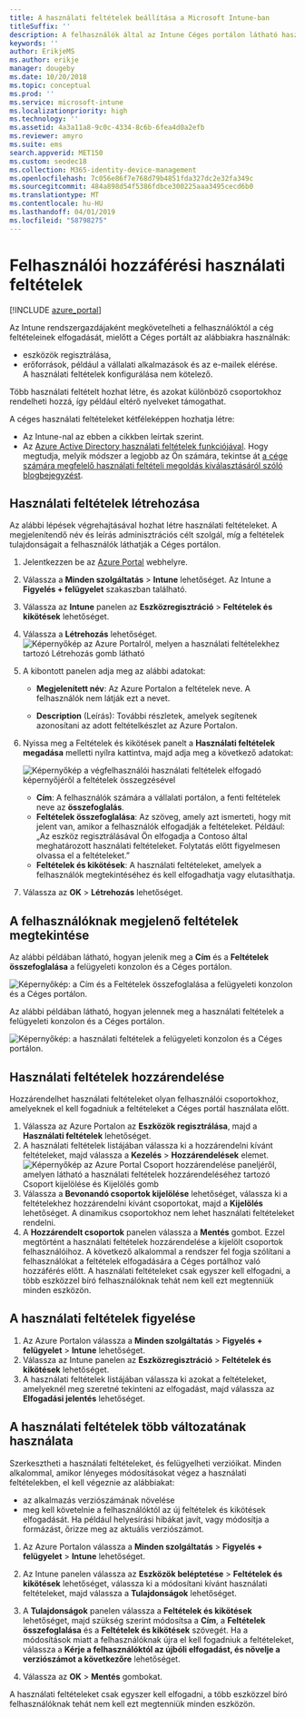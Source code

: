 ```yaml
---
title: A használati feltételek beállítása a Microsoft Intune-ban
titleSuffix: ''
description: A felhasználók által az Intune Céges portálon látható használati feltételek beállítása.
keywords: ''
author: ErikjeMS
ms.author: erikje
manager: dougeby
ms.date: 10/20/2018
ms.topic: conceptual
ms.prod: ''
ms.service: microsoft-intune
ms.localizationpriority: high
ms.technology: ''
ms.assetid: 4a3a11a8-9c0c-4334-8c6b-6fea4d0a2efb
ms.reviewer: amyro
ms.suite: ems
search.appverid: MET150
ms.custom: seodec18
ms.collection: M365-identity-device-management
ms.openlocfilehash: 7c056e86f7e768d79b4851fda327dc2e32fa349c
ms.sourcegitcommit: 484a898d54f5386fdbce300225aaa3495cecd6b0
ms.translationtype: MT
ms.contentlocale: hu-HU
ms.lasthandoff: 04/01/2019
ms.locfileid: "58798275"
---
```

# <a name="terms-and-conditions-for-user-access"></a>Felhasználói hozzáférési használati feltételek

[!INCLUDE [azure_portal](./includes/azure_portal.md)]

Az Intune rendszergazdájaként megkövetelheti a felhasználóktól a cég feltételeinek elfogadását, mielőtt a Céges portált az alábbiakra használnák:
- eszközök regisztrálása,
- erőforrások, például a vállalati alkalmazások és az e-mailek elérése.    
A használati feltételek konfigurálása nem kötelező.

Több használati feltételt hozhat létre, és azokat különböző csoportokhoz rendelheti hozzá, így például eltérő nyelveket támogathat.

A céges használati feltételeket kétféleképpen hozhatja létre:
- Az Intune-nal az ebben a cikkben leírtak szerint.
- Az [Azure Active Directory használati feltételek funkciójával](https://docs.microsoft.com/azure/active-directory/governance/active-directory-tou). Hogy megtudja, melyik módszer a legjobb az Ön számára, tekintse át [a cége számára megfelelő használati feltételi megoldás kiválasztásáról szóló blogbejegyzést](https://go.microsoft.com/fwlink/?linkid=2010506&clcid=0x409). 

## <a name="create-terms-and-conditions"></a>Használati feltételek létrehozása
Az alábbi lépések végrehajtásával hozhat létre használati feltételeket. A megjelenítendő név és leírás adminisztrációs célt szolgál, míg a feltételek tulajdonságait a felhasználók láthatják a Céges portálon.

1. Jelentkezzen be az [Azure Portal](https://portal.azure.com) webhelyre.
2. Válassza a **Minden szolgáltatás** > **Intune** lehetőséget. Az Intune a **Figyelés + felügyelet** szakaszban található.
3. Válassza az **Intune** panelen az **Eszközregisztráció** > **Feltételek és kikötések** lehetőséget.
2. Válassza a **Létrehozás** lehetőséget.
![Képernyőkép az Azure Portalról, melyen a használati feltételekhez tartozó Létrehozás gomb látható](media/terms-create-terms.png)
3. A kibontott panelen adja meg az alábbi adatokat:

   - **Megjelenített név**: Az Azure Portalon a feltételek neve. A felhasználók nem látják ezt a nevet.

   - **Description** (Leírás): További részletek, amelyek segítenek azonosítani az adott feltételkészlet az Azure Portalon.

4. Nyissa meg a Feltételek és kikötések panelt a **Használati feltételek megadása** melletti nyílra kattintva, majd adja meg a következő adatokat:

   ![Képernyőkép a végfelhasználói használati feltételek elfogadó képernyőjéről a feltételek összegzésével](./media/terms-summary-create.png)

   - **Cím**: A felhasználók számára a vállalati portálon, a fenti feltételek neve az **összefoglalás**.
   - **Feltételek összefoglalása**: Az szöveg, amely azt ismerteti, hogy mit jelent van, amikor a felhasználók elfogadják a feltételeket. Például: „Az eszköz regisztrálásával Ön elfogadja a Contoso által meghatározott használati feltételeket. Folytatás előtt figyelmesen olvassa el a feltételeket.”
   - **Feltételek és kikötések**: A használati feltételeket, amelyek a felhasználók megtekintéséhez és kell elfogadhatja vagy elutasíthatja.

5. Válassza az **OK** > **Létrehozás** lehetőséget.

## <a name="see-how-terms-are-displayed-to-your-users"></a>A felhasználóknak megjelenő feltételek megtekintése
Az alábbi példában látható, hogyan jelenik meg a **Cím** és a **Feltételek összefoglalása** a felügyeleti konzolon és a Céges portálon.

![Képernyőkép: a Cím és a Feltételek összefoglalása a felügyeleti konzolon és a Céges portálon.](./media/terms-summary-terms.png)

Az alábbi példában látható, hogyan jelennek meg a használati feltételek a felügyeleti konzolon és a Céges portálon.

![Képernyőkép: a használati feltételek a felügyeleti konzolon és a Céges portálon.](./media/terms-properties-terms.png)

## <a name="assign-terms-and-conditions"></a>Használati feltételek hozzárendelése

Hozzárendelhet használati feltételeket olyan felhasználói csoportokhoz, amelyeknek el kell fogadniuk a feltételeket a Céges portál használata előtt.

1. Válassza az Azure Portalon az **Eszközök regisztrálása**, majd a **Használati feltételek** lehetőséget.
2. A használati feltételek listájában válassza ki a hozzárendelni kívánt feltételeket, majd válassza a **Kezelés** > **Hozzárendelések** elemet.
![Képernyőkép az Azure Portal Csoport hozzárendelése paneljéről, amelyen látható a használati feltételek hozzárendeléséhez tartozó Csoport kijelölése és Kijelölés gomb](media/terms-assign-groups.png)
3. Válassza a **Bevonandó csoportok kijelölése** lehetőséget, válassza ki a feltételekhez hozzárendelni kívánt csoportokat, majd a **Kijelölés** lehetőséget. A dinamikus csoportokhoz nem lehet használati feltételeket rendelni.
4. A **Hozzárendelt csoportok** panelen válassza a **Mentés** gombot.  Ezzel megtörtént a használati feltételek hozzárendelése a kijelölt csoportok felhasználóihoz. A következő alkalommal a rendszer fel fogja szólítani a felhasználókat a feltételek elfogadására a Céges portálhoz való hozzáférés előtt. A használati feltételeket csak egyszer kell elfogadni, a több eszközzel bíró felhasználóknak tehát nem kell ezt megtenniük minden eszközön.


## <a name="monitor-terms-and-conditions"></a>A használati feltételek figyelése

1. Az Azure Portalon válassza a **Minden szolgáltatás** > **Figyelés + felügyelet** > **Intune** lehetőséget. 
1. Válassza az Intune panelen az **Eszközregisztráció** > **Feltételek és kikötések** lehetőséget.
2. A használati feltételek listájában válassza ki azokat a feltételeket, amelyeknél meg szeretné tekinteni az elfogadást, majd válassza az **Elfogadási jelentés** lehetőséget.

## <a name="work-with-multiple-versions-of-terms-and-conditions"></a>A használati feltételek több változatának használata
Szerkesztheti a használati feltételeket, és felügyelheti verzióikat. Minden alkalommal, amikor lényeges módosításokat végez a használati feltételekben, el kell végeznie az alábbiakat:
- az alkalmazás verziószámának növelése
- meg kell követelnie a felhasználóktól az új feltételek és kikötések elfogadását. Ha például helyesírási hibákat javít, vagy módosítja a formázást, őrizze meg az aktuális verziószámot.

1. Az Azure Portalon válassza a **Minden szolgáltatás** > **Figyelés + felügyelet** > **Intune** lehetőséget.

2. Az Intune panelen válassza az **Eszközök beléptetése** > **Feltételek és kikötések** lehetőséget, válassza ki a módosítani kívánt használati feltételeket, majd válassza a **Tulajdonságok** lehetőséget.

4. A **Tulajdonságok** panelen válassza a **Feltételek és kikötések** lehetőséget, majd szükség szerint módosítsa a **Cím**, a **Feltételek összefoglalása** és a **Feltételek és kikötések** szövegét. Ha a módosítások miatt a felhasználóknak újra el kell fogadniuk a feltételeket, válassza a **Kérje a felhasználóktól az újbóli elfogadást, és növelje a verziószámot a következőre** lehetőséget.

4.  Válassza az **OK** > **Mentés** gombokat.

A használati feltételeket csak egyszer kell elfogadni, a több eszközzel bíró felhasználóknak tehát nem kell ezt megtenniük minden eszközön.
